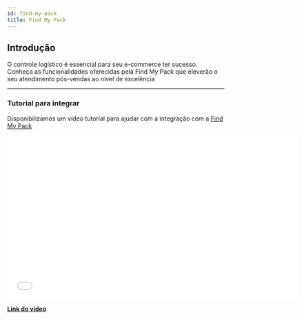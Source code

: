 ```yaml
---
id: find-my-pack
title: Find My Pack
---
```


## Introdução

O controle logístico é essencial para seu e-commerce ter sucesso. Conheça as funcionalidades oferecidas pela Find My Pack que eleverão o seu atendimento pós-vendas ao nível de excelência

---

### Tutorial para integrar

Disponibilizamos um vídeo tutorial para ajudar com a integração com a [Find My Pack](https://www.findmypack.com.br/)

<iframe width="675" height="380" src="../../video/z-api.mp4" type="video/mp4" frameborder="0" allowfullscreen></iframe>

[**Link do vídeo**](https://www.youtube.com/watch?v=eEulkw2F3SE&t=4s)
